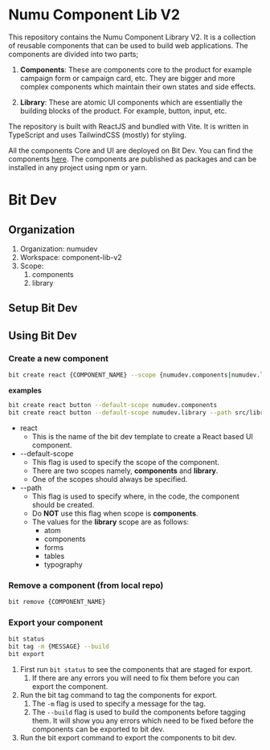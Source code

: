 # Numu Component Lib V2

This repository contains the Numu Component Library V2. It is a collection of reusable components that can be used to build web applications. The components are divided into two parts;

1. **Components**: These are components core to the product for example campaign form or campaign card, etc. They are bigger and more complex components which maintain their own states and side effects.

2. **Library**: These are atomic UI components which are essentially the building blocks of the product. For example, button, input, etc.

The repository is built with ReactJS and bundled with Vite. It is written in TypeScript and uses TailwindCSS (mostly) for styling.

All the components Core and UI are deployed on Bit Dev. You can find the components [here](https://bit.cloud/numudev). The components are published as packages and can be installed in any project using npm or yarn.

# Bit Dev 

## Organization

1. Organization:              numudev
2. Workspace:                 component-lib-v2 
3. Scope:                     
   1. components                
   2. library

## Setup Bit Dev


## Using Bit Dev



### Create a new component

```bash
bit create react {COMPONENT_NAME} --scope {numudev.components|numudev.library} --path {src/{components|library}/{|atom,components,forms,tables,typography}}/{COMPONENT_NAME}
```

**examples**

```bash
bit create react button --default-scope numudev.components
bit create react button --default-scope numudev.library --path src/library/atoms/button
```

* react 
  * This is the name of the bit dev template to create a React based UI component. 
* --default-scope 
  * This flag is used to specify the scope of the component. 
  * There are two scopes namely, **components** and **library**. 
  * One of the scopes should always be specified. 
* --path
  * This flag is used to specify where, in the code, the component should be created.
  * Do **NOT** use this flag when scope is **components**.
  * The values for the **library** scope are as follows:
    * atom
    * components
    * forms
    * tables
    * typography

### Remove a component (from local repo)

```bash
bit remove {COMPONENT_NAME}
```

### Export your component

```bash
bit status
bit tag -m {MESSAGE} --build
bit export
```

1. First run `bit status` to see the components that are staged for export.
   1. If there are any errors you will need to fix them before you can export the component.
2. Run the bit tag command to tag the components for export.
   1. The `-m` flag is used to specify a message for the tag.
   2. The `--build` flag is used to build the components before tagging them. It will show you any errors which need to be fixed before the components can be exported to bit dev. 
3. Run the bit export command to export the components to bit dev.